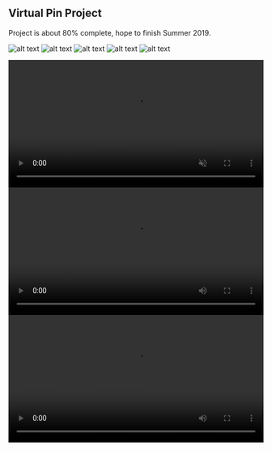 ## Virtual Pin Project

Project is about 80% complete, hope to finish Summer 2019.


![alt text](vpin_pics/vp1.JPG "1")
![alt text](vpin_pics/vp2.jpeg "2")
![alt text](vpin_pics/vp3.jpeg "3")
![alt text](vpin_pics/vp4.jpeg "4")
![alt text](vpin_pics/vp5.png "5")

<div class="myvideo">
   <video  style="display:block; width:100%; height:auto;" autoplay controls muted>
       <source src="{{ site.baseurl }}/Pin_Videos/simpsons.mp4" type="video/mp4" />      
          </video>
   <video  style="display:block; width:100%; height:auto;" autoplay controls loop="loop">       
      <source src="{{ site.baseurl }}/Pin_Videos/baseball.mp4" type="video/mp4" />      
          </video>
   <video  style="display:block; width:100%; height:auto;" autoplay controls loop="loop">
            <source src="{{ site.baseurl }}/Pin_Videos/abra.mp4" type="video/mp4" />
          </video>
</div>
